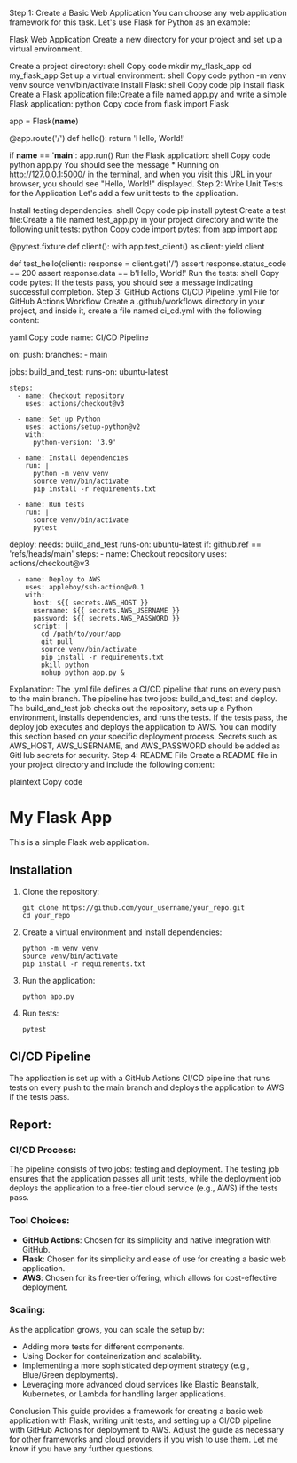 Step 1: Create a Basic Web Application
You can choose any web application framework for this task. Let's use Flask for Python as an example:

Flask Web Application
Create a new directory for your project and set up a virtual environment.

Create a project directory:
shell
Copy code
mkdir my_flask_app
cd my_flask_app
Set up a virtual environment:
shell
Copy code
python -m venv venv
source venv/bin/activate
Install Flask:
shell
Copy code
pip install flask
Create a Flask application file:Create a file named app.py and write a simple Flask application:
python
Copy code
from flask import Flask

app = Flask(__name__)

@app.route('/')
def hello():
    return 'Hello, World!'

if __name__ == '__main__':
    app.run()
Run the Flask application:
shell
Copy code
python app.py
You should see the message * Running on http://127.0.0.1:5000/ in the terminal, and when you visit this URL in your browser, you should see "Hello, World!" displayed.
Step 2: Write Unit Tests for the Application
Let's add a few unit tests to the application.

Install testing dependencies:
shell
Copy code
pip install pytest
Create a test file:Create a file named test_app.py in your project directory and write the following unit tests:
python
Copy code
import pytest
from app import app

@pytest.fixture
def client():
    with app.test_client() as client:
        yield client

def test_hello(client):
    response = client.get('/')
    assert response.status_code == 200
    assert response.data == b'Hello, World!'
Run the tests:
shell
Copy code
pytest
If the tests pass, you should see a message indicating successful completion.
Step 3: GitHub Actions CI/CD Pipeline
.yml File for GitHub Actions Workflow
Create a .github/workflows directory in your project, and inside it, create a file named ci_cd.yml with the following content:

yaml
Copy code
name: CI/CD Pipeline

on:
  push:
    branches:
      - main

jobs:
  build_and_test:
    runs-on: ubuntu-latest

    steps:
      - name: Checkout repository
        uses: actions/checkout@v3

      - name: Set up Python
        uses: actions/setup-python@v2
        with:
          python-version: '3.9'

      - name: Install dependencies
        run: |
          python -m venv venv
          source venv/bin/activate
          pip install -r requirements.txt

      - name: Run tests
        run: |
          source venv/bin/activate
          pytest

  deploy:
    needs: build_and_test
    runs-on: ubuntu-latest
    if: github.ref == 'refs/heads/main'
    steps:
      - name: Checkout repository
        uses: actions/checkout@v3

      - name: Deploy to AWS
        uses: appleboy/ssh-action@v0.1
        with:
          host: ${{ secrets.AWS_HOST }}
          username: ${{ secrets.AWS_USERNAME }}
          password: ${{ secrets.AWS_PASSWORD }}
          script: |
            cd /path/to/your/app
            git pull
            source venv/bin/activate
            pip install -r requirements.txt
            pkill python
            nohup python app.py &
Explanation:
The .yml file defines a CI/CD pipeline that runs on every push to the main branch.
The pipeline has two jobs: build_and_test and deploy.
The build_and_test job checks out the repository, sets up a Python environment, installs dependencies, and runs the tests.
If the tests pass, the deploy job executes and deploys the application to AWS. You can modify this section based on your specific deployment process.
Secrets such as AWS_HOST, AWS_USERNAME, and AWS_PASSWORD should be added as GitHub secrets for security.
Step 4: README File
Create a README file in your project directory and include the following content:

plaintext
Copy code
# My Flask App

This is a simple Flask web application.

## Installation

1. Clone the repository:
    ```shell
    git clone https://github.com/your_username/your_repo.git
    cd your_repo
    ```

2. Create a virtual environment and install dependencies:
    ```shell
    python -m venv venv
    source venv/bin/activate
    pip install -r requirements.txt
    ```

3. Run the application:
    ```shell
    python app.py
    ```

4. Run tests:
    ```shell
    pytest
    ```

## CI/CD Pipeline

The application is set up with a GitHub Actions CI/CD pipeline that runs tests on every push to the main branch and deploys the application to AWS if the tests pass.

## Report:

### CI/CD Process:

The pipeline consists of two jobs: testing and deployment. The testing job ensures that the application passes all unit tests, while the deployment job deploys the application to a free-tier cloud service (e.g., AWS) if the tests pass.

### Tool Choices:

- **GitHub Actions**: Chosen for its simplicity and native integration with GitHub.
- **Flask**: Chosen for its simplicity and ease of use for creating a basic web application.
- **AWS**: Chosen for its free-tier offering, which allows for cost-effective deployment.

### Scaling:

As the application grows, you can scale the setup by:
- Adding more tests for different components.
- Using Docker for containerization and scalability.
- Implementing a more sophisticated deployment strategy (e.g., Blue/Green deployments).
- Leveraging more advanced cloud services like Elastic Beanstalk, Kubernetes, or Lambda for handling larger applications.

Conclusion
This guide provides a framework for creating a basic web application with Flask, writing unit tests, and setting up a CI/CD pipeline with GitHub Actions for deployment to AWS. Adjust the guide as necessary for other frameworks and cloud providers if you wish to use them. Let me know if you have any further questions.
